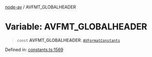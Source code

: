 [node-av](../globals.md) / AVFMT\_GLOBALHEADER

# Variable: AVFMT\_GLOBALHEADER

> `const` **AVFMT\_GLOBALHEADER**: [`AVFormatConstants`](../type-aliases/AVFormatConstants.md)

Defined in: [constants.ts:1569](https://github.com/seydx/av/blob/f8631fc881b394300b1479f511d55cf1c370a87f/src/constants/constants.ts#L1569)
